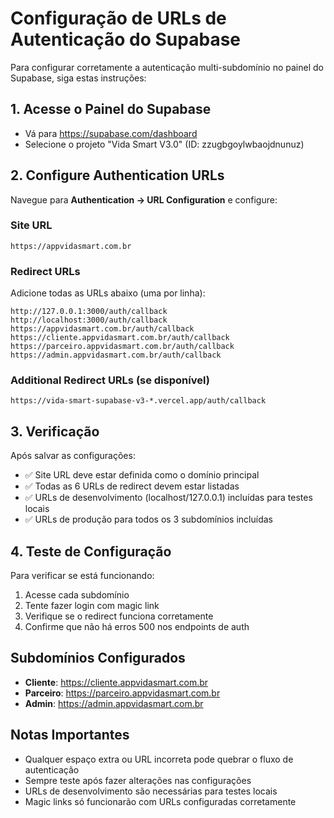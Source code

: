# Configuração de URLs de Autenticação do Supabase

Para configurar corretamente a autenticação multi-subdomínio no painel do Supabase, siga estas instruções:

## 1. Acesse o Painel do Supabase
- Vá para https://supabase.com/dashboard
- Selecione o projeto "Vida Smart V3.0" (ID: zzugbgoylwbaojdnunuz)

## 2. Configure Authentication URLs
Navegue para **Authentication → URL Configuration** e configure:

### Site URL
```
https://appvidasmart.com.br
```

### Redirect URLs
Adicione todas as URLs abaixo (uma por linha):
```
http://127.0.0.1:3000/auth/callback
http://localhost:3000/auth/callback
https://appvidasmart.com.br/auth/callback
https://cliente.appvidasmart.com.br/auth/callback
https://parceiro.appvidasmart.com.br/auth/callback
https://admin.appvidasmart.com.br/auth/callback
```

### Additional Redirect URLs (se disponível)
```
https://vida-smart-supabase-v3-*.vercel.app/auth/callback
```

## 3. Verificação
Após salvar as configurações:
- ✅ Site URL deve estar definida como o domínio principal
- ✅ Todas as 6 URLs de redirect devem estar listadas
- ✅ URLs de desenvolvimento (localhost/127.0.0.1) incluídas para testes locais
- ✅ URLs de produção para todos os 3 subdomínios incluídas

## 4. Teste de Configuração
Para verificar se está funcionando:
1. Acesse cada subdomínio
2. Tente fazer login com magic link
3. Verifique se o redirect funciona corretamente
4. Confirme que não há erros 500 nos endpoints de auth

## Subdomínios Configurados
- **Cliente**: https://cliente.appvidasmart.com.br
- **Parceiro**: https://parceiro.appvidasmart.com.br  
- **Admin**: https://admin.appvidasmart.com.br

## Notas Importantes
- Qualquer espaço extra ou URL incorreta pode quebrar o fluxo de autenticação
- Sempre teste após fazer alterações nas configurações
- URLs de desenvolvimento são necessárias para testes locais
- Magic links só funcionarão com URLs configuradas corretamente
